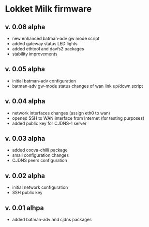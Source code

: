 # Lokket Milk firmware

v. 0.06 alpha
---
- new enhanced batman-adv gw mode script
- added gateway status LED lights
- added ethtool and davfs2 packages
- stability improvements

v. 0.05 alpha
---
- initial batman-adv configuration
- batman-adv gw-mode status changes of wan link up/down script

v. 0.04 alpha
---
- network interfaces changes (assign eth0 to wan)
- opened SSH to WAN interface from Internet (for testing purposes)
- added public key for CJDNS-1 server

v. 0.03 alpha
---
- added coova-chilli package
- small configuration changes
- CJDNS peers configuration

v. 0.02 alpha
---
- initial network configuration
- SSH public key

v. 0.01 alhpa
---
- added batman-adv and cjdns packages